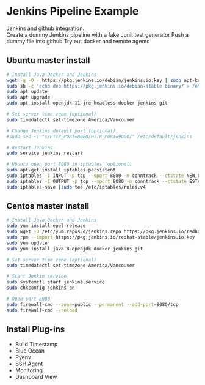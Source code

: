 # Jenkins Pipeline Example

Jenkins and github integration.  
Create a dummy Jenkins pipeline with a fake Junit test generator
Push a dummy file into github
Try out docker and remote agents

## Ubuntu master install
```bash
# Install Java Docker and Jenkins
wget -q -O - https://pkg.jenkins.io/debian/jenkins.io.key | sudo apt-key add -
sudo sh -c 'echo deb https://pkg.jenkins.io/debian-stable binary/ > /etc/apt/sources.list.d/jenkins.list'
sudo apt update
sudo apt upgrade
sudo apt install openjdk-11-jre-headless docker jenkins git

# Set server time zone (optional)
sudo timedatectl set-timezone America/Vancouver

# Change Jenkins default port (optional)
#sudo sed -i "s/HTTP_PORT=8080/HTTP_PORT=9000/" /etc/default/jenkins

# Restart Jenkins
sudo service jenkins restart

# Ubuntu open port 8080 in iptables (optional)
sudo apt-get install iptables-persistent
sudo iptables -I INPUT -p tcp --dport 8080 -m conntrack --ctstate NEW,ESTABLISHED -j ACCEPT
sudo iptables -I OUTPUT -p tcp --sport 8080 -m conntrack --ctstate ESTABLISHED -j ACCEPT
sudo iptables-save |sudo tee /etc/iptables/rules.v4
```
## Centos master install
```bash
# Install Java Docker and Jenkins
sudo yum install epel-release
sudo wget -O /etc/yum.repos.d/jenkins.repo https://pkg.jenkins.io/redhat-stable/jenkins.repo
sudo rpm --import https://pkg.jenkins.io/redhat-stable/jenkins.io.key
sudo yum update
sudo yum install java-8-openjdk docker jenkins git

# Set server time zone (optional)
sudo timedatectl set-timezone America/Vancouver

# Start Jenkin service
sudo systemctl start jenkins.service
sudo chkconfig jenkins on

# Open port 8080
sudo firewall-cmd --zone=public --permanent --add-port=8080/tcp
sudo firewall-cmd --reload
```

## Install Plug-ins
- Build Timestamp
- Blue Ocean
- Pyenv
- SSH Agent
- Monitoring
- Dashboard View
